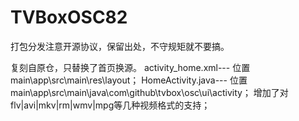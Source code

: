 # TVBoxOSC82
打包分发注意开源协议，保留出处，不守规矩就不要搞。

复刻自原仓，只替换了首页换源。
activity_home.xml---
位置main\app\src\main\res\layout；
HomeActivity.java---
位置main\app\src\main\java\com\github\tvbox\osc\ui\activity；
增加了对flv|avi|mkv|rm|wmv|mpg等几种视频格式的支持；
